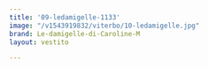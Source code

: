 ```yaml
---
title: '09-ledamigelle-1133'
image: "/v1543919832/viterbo/10-ledamigelle.jpg"
brand: Le-damigelle-di-Caroline-M
layout: vestito

---
```

